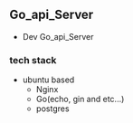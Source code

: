 ## Go_api_Server

- Dev Go_api_Server

### tech stack
- ubuntu based
    - Nginx
    - Go(echo, gin and etc...)
    - postgres


